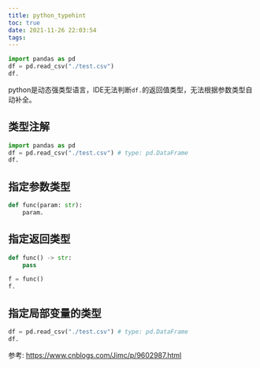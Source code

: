 ```yaml
---
title: python_typehint
toc: true
date: 2021-11-26 22:03:54
tags:
---
```



```python
import pandas as pd
df = pd.read_csv("./test.csv")
df.
```
python是动态强类型语言，IDE无法判断`df.`的返回值类型，无法根据参数类型自动补全。

## 类型注解
```python
import pandas as pd
df = pd.read_csv("./test.csv") # type: pd.DataFrame
df.
```

## 指定参数类型

```python
def func(param: str):
    param.
```

## 指定返回类型

```python
def func() -> str:
    pass

f = func()
f.
```

## 指定局部变量的类型

```python
df = pd.read_csv("./test.csv") # type: pd.DataFrame
df.
```


参考:
https://www.cnblogs.com/Jimc/p/9602987.html